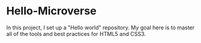 # Hello-Microverse
In this project, I set up a "Hello world" repository. My goal here is to master all of the tools and best practices for HTML5 and CSS3.
